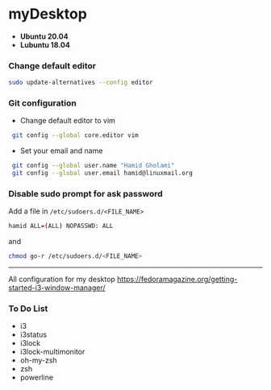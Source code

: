 # myDesktop
- **Ubuntu 20.04**
- **Lubuntu 18.04**
### Change default editor
```sh
sudo update-alternatives --config editor
```
### Git configuration

- Change default editor to vim
```sh
 git config --global core.editor vim
```
- Set your email and name
```sh
 git config --global user.name "Hamid Gholami"
 git config --global user.email hamid@linuxmail.org
```
### Disable sudo prompt for ask password

Add a file in `/etc/sudoers.d/<FILE_NAME>`

```sh
hamid ALL=(ALL) NOPASSWD: ALL
```
and
```sh
chmod go-r /etc/sudoers.d/<FILE_NAME>
```

****

All configuration for my desktop
https://fedoramagazine.org/getting-started-i3-window-manager/

### To Do List
- i3
- i3status
- i3lock
- i3lock-multimonitor
- oh-my-zsh
- zsh
- powerline
